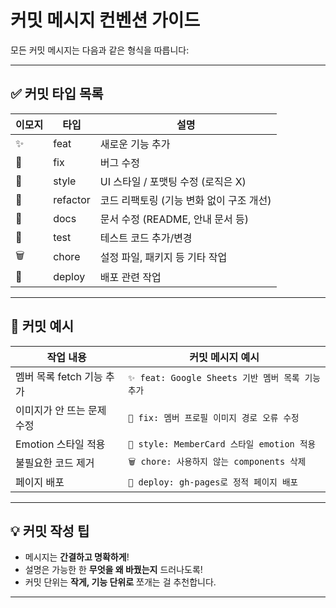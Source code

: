 # 커밋 메시지 컨벤션 가이드

모든 커밋 메시지는 다음과 같은 형식을 따릅니다:

---

## ✅ 커밋 타입 목록

| 이모지 | 타입     | 설명                                     |
| ------ | -------- | ---------------------------------------- |
| ✨     | feat     | 새로운 기능 추가                         |
| 🐛     | fix      | 버그 수정                                |
| 🎨     | style    | UI 스타일 / 포맷팅 수정 (로직은 X)       |
| 🧹     | refactor | 코드 리팩토링 (기능 변화 없이 구조 개선) |
| 📄     | docs     | 문서 수정 (README, 안내 문서 등)         |
| 🧪     | test     | 테스트 코드 추가/변경                    |
| 🗑️     | chore    | 설정 파일, 패키지 등 기타 작업           |
| 🚀     | deploy   | 배포 관련 작업                           |

---

## 📝 커밋 예시

| 작업 내용                  | 커밋 메시지 예시                                  |
| -------------------------- | ------------------------------------------------- |
| 멤버 목록 fetch 기능 추가  | `✨ feat: Google Sheets 기반 멤버 목록 기능 추가` |
| 이미지가 안 뜨는 문제 수정 | `🐛 fix: 멤버 프로필 이미지 경로 오류 수정`       |
| Emotion 스타일 적용        | `🎨 style: MemberCard 스타일 emotion 적용`        |
| 불필요한 코드 제거         | `🗑️ chore: 사용하지 않는 components 삭제`         |
| 페이지 배포                | `🚀 deploy: gh-pages로 정적 페이지 배포`          |

---

## 💡 커밋 작성 팁

- 메시지는 **간결하고 명확하게**!
- 설명은 가능한 한 **무엇을 왜 바꿨는지** 드러나도록!
- 커밋 단위는 **작게, 기능 단위로** 쪼개는 걸 추천합니다.

---
